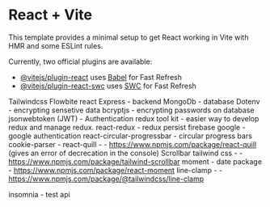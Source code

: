 # React + Vite

This template provides a minimal setup to get React working in Vite with HMR and some ESLint rules.

Currently, two official plugins are available:

- [@vitejs/plugin-react](https://github.com/vitejs/vite-plugin-react/blob/main/packages/plugin-react/README.md) uses [Babel](https://babeljs.io/) for Fast Refresh
- [@vitejs/plugin-react-swc](https://github.com/vitejs/vite-plugin-react-swc) uses [SWC](https://swc.rs/) for Fast Refresh

Tailwindcss
Flowbite react
Express - backend
MongoDb - database
Dotenv - encrypting sensetive data
bcryptjs - encrypting passwords on database
jsonwebtoken (JWT) - Authentication
redux tool kit - easier way to develop redux and manage redux.
react-redux -
redux persist
firebase google - google authentication
react-circular-progressbar - circular progress bars
cookie-parser -
react-quill - - https://www.npmjs.com/package/react-quill (gives an error of decrecation in the console)
Scrollbar tailwind css - - https://www.npmjs.com/package/tailwind-scrollbar
moment - date package - https://www.npmjs.com/package/react-moment
line-clamp - - https://www.npmjs.com/package/@tailwindcss/line-clamp

insomnia - test api
